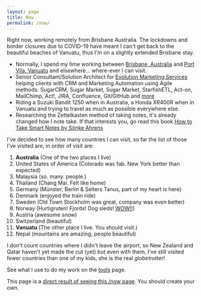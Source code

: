 ```yaml
---
layout: page
title: Now
permalink: /now/
---
```


Right now, working remotely from Brisbane Australia. The lockdowns and border closures due to COVID-19 have meant I can't get back to the beautiful beaches of Vanuatu, thus I'm on a slightly extended Brisbane stay.

- Normally, I spend my time working between [Brisbane, Australia](https://g.page/brisbane-technology-park?share) and [Port Vila, Vanuatu](https://goo.gl/maps/fZ1pYCu9v2MvsPY68) and elsewhere... where-ever I can visit.
- Senior Consultant/Solution Architect for [Evolution Marketing Services](http://evolutionmarketing.com.au/) helping clients with CRM and Marketing Automation using Agile methods. SugarCRM, Sugar Market, Sugar Market, StarfishETL, Act-on, MailChimp, Act!, JIRA, Confluence, Git/GitHub and [more](http://ben.hamilton.id.au/tools)
- Riding a Suzuki Bandit 1250 when in Australia, a Honda XR400R when in Vanuatu and trying to travel as much as possible everywhere else.
- Researching the Zettelkasten method of taking notes, it's already changed how I note take. If that interests you, go read this book [How to Take Smart Notes by Sönke Ahrens](https://www.amazon.com.au/dp/B06WVYW33Y/ref=cm_sw_em_r_mt_dp_U_7dIVEbJ9VHTM1)

I've decided to see how many countries I can visit, so far the list of those I've visited are, in order of visit are:

1. **Australia** (One of the two places I live)
2. United States of America (Colorado was fab. New York better than expected)
3. Malaysia (so. many. people.)
4. Thailand (Chang Mai. Felt like home)
5. Germany (Münster, Berlin & Selters Tanus, part of my heart is here)
6. Denmark (enjoyed the train ride)
7. Sweden (Old Town Stockholm was great, company was even better)
8. Norway (Hurtigruten! Fjords! Dog sleds! [WOW!!](https://www.cruisin.me/cruise-ship-webcams/hurtigruten/ms-richard-with2/))
9. Austria (awesome snow)
10. Switzerland (beautiful)
11. **Vanuatu** (The other place I live. You should visit.)
12. Nepal (mountains are amazing, people beautiful)

I don't count countries where I didn't leave the airport, so New Zealand and Qatar haven't yet made the cut (yet) but even with them, I've still visited fewer countries than one of my kids, she is the real *globetrotter*!

See what I use to do my work on the [tools](/tools) page.

This page is a [direct result of seeing this /now page](https://sivers.org/now). You should create your own.



